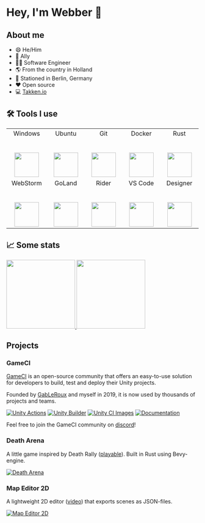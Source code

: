 <!--
**webbertakken/WebberTakken** is a ✨ _special_ ✨ repository because its `README.md` (this file) appears on your GitHub profile.

Here are some ideas to get you started:

- 🔭 I’m currently working on ...
- 🌱 I’m currently learning ...
- 👯 I’m looking to collaborate on ...
- 🤔 I’m looking for help with ...
- 💬 Ask me about ...
- 📫 How to reach me: ...
- 😄 Pronouns: ...
- ⚡ Fun fact: ...
-->

# Hey, I'm Webber 👋

## About me

- 😄 He/Him
- 🌈 Ally
- 👨‍💻 Software Engineer
- 🌎 From the country in Holland
- 📌 Stationed in Berlin, Germany
- ❤ Open source
- 💻 [Takken.io](https://takken.io)

## 🛠 Tools I use

<table>
  <tbody>
    <tr valign="top">
      <td width="100px" align="center">
        <span>Windows</span><br><br><br>
        <img height="64px" src="https://cdn.svgporn.com/logos/microsoft-windows.svg">
      </td>
      <td width="100px" align="center">
        <span>Ubuntu</span><br><br><br>
        <img height="64px" src="https://cdn.svgporn.com/logos/ubuntu.svg">
      </td>
      <td width="100px" align="center">
        <span>Git</span><br><br><br>
        <img height="64px" src="https://cdn.svgporn.com/logos/git-icon.svg">
      </td>
      <td width="100px" align="center">
        <span>Docker</span><br><br><br>
        <img height="64px" src="https://cdn.svgporn.com/logos/docker-icon.svg">
      </td>
      <td width="100px" align="center">
        <span>Rust</span><br><br><br>
        <img height="64px" src="https://cdn.svgporn.com/logos/rust.svg">
      </td>
    </tr>
    <tr>
      <td width="100px" align="center">
        <span>WebStorm</span><br><br><br>
        <img height="64px" src="https://cdn.svgporn.com/logos/webstorm.svg">
      </td>
      <td width="100px" align="center">
        <span>GoLand</span><br><br><br>
        <img height="64px" src="https://cdn.svgporn.com/logos/goland.svg">
      </td>
      <td width="100px" align="center">
        <span>Rider</span><br><br><br>
        <img height="64px" src="https://cdn.svgporn.com/logos/rider.svg">
      </td>
      <td width="100px" align="center">
        <span>VS Code</span><br><br><br>
        <img height="64px" src="https://cdn.svgporn.com/logos/visual-studio-code.svg">
      </td>
      <td width="100px" align="center">
        <span>Designer</span><br><br><br>
        <img height="64px" src="https://cdn.serif.com/affinity/img/global/logos/affinity-designer-icon-090520190839.svg">
      </td>
    </tr>
  </tbody>
</table>


## 📈 Some stats

<div>
  <a href="https://github.com/gableroux">
    <img height="180" src="https://github-readme-stats.vercel.app/api?username=webbertakken&count_private=true&theme=radical&show_icons=true"/>
    <img height="180" src="https://github-readme-stats.vercel.app/api/top-langs/?username=webbertakken&layout=compact&langs_count=16&theme=radical"/>
  </a>
</div>

## Projects

### GameCI

[GameCI](https://game.ci/) is an open-source community that offers an easy-to-use solution for developers to build, test and deploy their Unity projects.

Founded by [GabLeRoux](https://github.com/GabLeRoux) and myself in 2019, it is now used by thousands of projects and teams.

[![Unity Actions](https://github-readme-stats.vercel.app/api/pin/?username=game-ci&repo=unity-actions&theme=radical&show_icons=true)](https://github.com/game-ci/unity-actions)
[![Unity Builder](https://github-readme-stats.vercel.app/api/pin/?username=game-ci&repo=unity-builder&theme=radical&show_icons=true)](https://github.com/game-ci/unity-builder)
[![Unity CI Images](https://github-readme-stats.vercel.app/api/pin/?username=game-ci&repo=docker&theme=radical&show_icons=true)](https://github.com/game-ci/docker)
[![Documentation](https://github-readme-stats.vercel.app/api/pin/?username=game-ci&repo=documentation&theme=radical&show_icons=true)](https://github.com/game-ci/documentation)

Feel free to join the GameCI community on [discord](http://game.ci/discord)!

### Death Arena

A little game inspired by Death Rally ([playable](https://webbertakken.github.io/death-arena/)). Built in Rust using Bevy-engine.

[![Death Arena](https://github-readme-stats.vercel.app/api/pin/?username=webbertakken&repo=death-arena&theme=radical&show_icons=true)](https://github.com/webbertakken/death-arena)

### Map Editor 2D

A lightweight 2D editor ([video](https://github.com/webbertakken/map-editor-2d#demo)) that exports scenes as JSON-files.

[![Map Editor 2D](https://github-readme-stats.vercel.app/api/pin/?username=webbertakken&repo=map-editor-2d&theme=radical&show_icons=true)](https://github.com/webbertakken/map-editor-2d)

